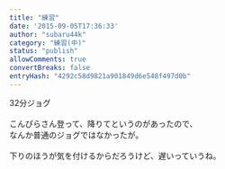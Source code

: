 ```yaml
---
title: "練習"
date: '2015-09-05T17:36:33'
author: "subaru44k"
category: "練習(中)"
status: "publish"
allowComments: true
convertBreaks: false
entryHash: "4292c58d9821a901849d6e548f497d0b"
---
```

32分ジョグ<br>
<br>
こんぴらさん登って、降りてというのがあったので、<br>
なんか普通のジョグではなかったが。<br>
<br>
下りのほうが気を付けるからだろうけど、遅いっていうね。
